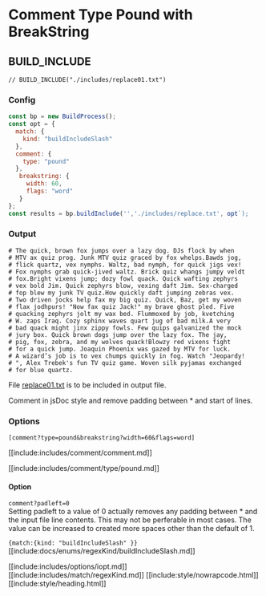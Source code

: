 # Comment Type Pound with BreakString

## BUILD_INCLUDE

<div class="nowrapcode">

```text
// BUILD_INCLUDE("./includes/replace01.txt")
```

</div>

### Config

````js
const bp = new BuildProcess();
const opt = {
  match: {
    kind: "buildIncludeSlash"
  },
  comment: {
    type: "pound"
  },
   breakstring: {
     width: 60,
     flags: "word"
   }
};
const results = bp.buildInclude('','./includes/replace.txt', opt`);
````

### Output

<div class="nowrapcode">

```text
# The quick, brown fox jumps over a lazy dog. DJs flock by when
# MTV ax quiz prog. Junk MTV quiz graced by fox whelps.Bawds jog,
# flick quartz, vex nymphs. Waltz, bad nymph, for quick jigs vex!
# Fox nymphs grab quick-jived waltz. Brick quiz whangs jumpy veldt
# fox.Bright vixens jump; dozy fowl quack. Quick wafting zephyrs
# vex bold Jim. Quick zephyrs blow, vexing daft Jim. Sex-charged
# fop blew my junk TV quiz.How quickly daft jumping zebras vex.
# Two driven jocks help fax my big quiz. Quick, Baz, get my woven
# flax jodhpurs! "Now fax quiz Jack!" my brave ghost pled. Five
# quacking zephyrs jolt my wax bed. Flummoxed by job, kvetching
# W. zaps Iraq. Cozy sphinx waves quart jug of bad milk.A very
# bad quack might jinx zippy fowls. Few quips galvanized the mock
# jury box. Quick brown dogs jump over the lazy fox. The jay,
# pig, fox, zebra, and my wolves quack!Blowzy red vixens fight
# for a quick jump. Joaquin Phoenix was gazed by MTV for luck.
# A wizard’s job is to vex chumps quickly in fog. Watch "Jeopardy!
# ", Alex Trebek's fun TV quiz game. Woven silk pyjamas exchanged
# for blue quartz.
```

</div>

File [replace01.txt](replacements/replace01.txt.html) is to be included in output file.

Comment in jsDoc style and remove padding between * and start of lines.

### Options

`[comment?type=pound&breakstring?width=60&flags=word]`

[[include:includes/comment/comment.md]]

[[include:includes/comment/type/pound.md]]

#### Option

`comment?padleft=0`  
Setting padleft to a value of 0 actually removes any padding between * and the input file line contents. This may not be perferable in most cases. The value can be increased to created more spaces other than the default of 1.

`{match:{kind: "buildIncludeSlash" }}`  
[[include:docs/enums/regexKind/buildIncludeSlash.md]]

[[include:includes/options/iopt.md]]
[[include:includes/match/regexKind.md]]
[[include:style/nowrapcode.html]]  
[[include:style/heading.html]]